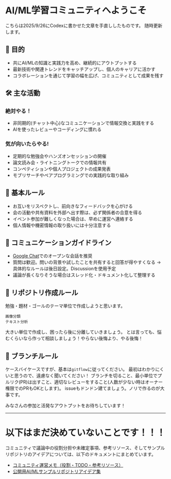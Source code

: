 # AI/ML学習コミュニティへようこそ

こちらは2025/9/26にCodexに書かせた文章を手直ししたものです。
随時更新します。

## 🎯 目的
- 共にAI/MLの知識と実践力を高め、継続的にアウトプットする
- 最新技術や関連トレンドをキャッチアップし、個人のキャリアに活かす
- コラボレーションを通じて学習の幅を広げ、コミュニティとして成果を残す

## 🛠 主な活動

### 絶対やる！
- 非同期的(チャット中心)なコミュニケーションで情報交換と実践をする
- AIを使ったレビューやコーディングに慣れる

### 気が向いたらやる!
- 定期的な勉強会やハンズオンセッションの開催
- 論文読み会・ライトニングトークでの情報共有
- コンペティションや個人プロジェクトの成果発表
- モブリサーチやペアプログラミングでの実践的な取り組み

## 📌 基本ルール
- お互いをリスペクトし、前向きなフィードバックを心がける
- 会の活動や共有資料を外部へ出す際は、必ず関係者の合意を得る
- イベント参加が難しくなった場合は、早めに運営へ連絡する
- 個人情報や機密情報の取り扱いには十分注意する

## 💬 コミュニケーションガイドライン
- [Google Chat](https://chat.google.com/room/AAQAbM2IUD0?cls=7)でのオープンな会話を推奨
- 質問は歓迎。問いの背景や試したことを共有すると回答が得やすくなる → 具体的なルールは後日設定。Discussionを使用予定
- 議論が長くなりそうな場合はスレッド化・ドキュメント化して整理する

## 📕 リポジトリ作成ルール
勉強・題材・ゴールのテーマ単位で作成しようと思います。

```
画像分類
テキスト分析
```

大きい単位で作成し、困ったら後に分離していきましょう。
とは言っても、悩むくらいなら作って相談しましょう！やらない後悔より、やる後悔！

## 🌲 ブランチルール
ケースバイケースですが、基本は`gitflow`に従ってください。
最初はわかりにくいと思うので、遠慮なく聞いてください！
ブランチを切ること、最小単位でプルリク(PR)は出すこと、適切なレビューをすること(人数が少ない時はオーナー権限でのPRもOKとします)。
issueもドンドン建てましょう。ノリで作るのが大事です。


みなさんの参加と活発なアウトプットをお待ちしています！

---

# 以下はまだ決めていないことです！！！

コミュニティで議論中の役割分担や未確定事項、参考リソース、そしてサンプルリポジトリのアイデアについては、以下のドキュメントにまとめています。

- [コミュニティ運営メモ（役割・TODO・参考リソース）](./pending-decisions.md)
- [公開用AI/MLサンプルリポジトリアイデア集](./sample-repository-ideas.md)
